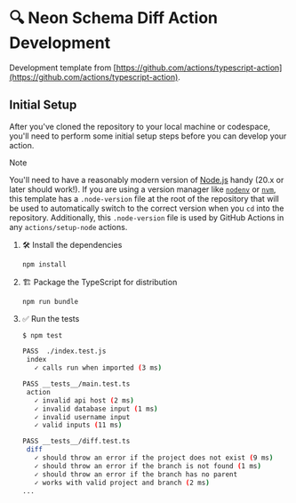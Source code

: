 # 🔍 Neon Schema Diff Action Development

Development template from
[https://github.com/actions/typescript-action](https://github.com/actions/typescript-action).

## Initial Setup

After you've cloned the repository to your local machine or codespace, you'll
need to perform some initial setup steps before you can develop your action.

> [!NOTE]
>
> You'll need to have a reasonably modern version of
> [Node.js](https://nodejs.org) handy (20.x or later should work!). If you are
> using a version manager like [`nodenv`](https://github.com/nodenv/nodenv) or
> [`nvm`](https://github.com/nvm-sh/nvm), this template has a `.node-version`
> file at the root of the repository that will be used to automatically switch
> to the correct version when you `cd` into the repository. Additionally, this
> `.node-version` file is used by GitHub Actions in any `actions/setup-node`
> actions.

1. :hammer_and_wrench: Install the dependencies

   ```bash
   npm install
   ```

1. :building_construction: Package the TypeScript for distribution

   ```bash
   npm run bundle
   ```

1. :white_check_mark: Run the tests

   ```bash
   $ npm test

   PASS  ./index.test.js
    index
      ✓ calls run when imported (3 ms)

   PASS __tests__/main.test.ts
    action
      ✓ invalid api host (2 ms)
      ✓ invalid database input (1 ms)
      ✓ invalid username input
      ✓ valid inputs (11 ms)

   PASS __tests__/diff.test.ts
    diff
      ✓ should throw an error if the project does not exist (9 ms)
      ✓ should throw an error if the branch is not found (1 ms)
      ✓ should throw an error if the branch has no parent
      ✓ works with valid project and branch (2 ms)
   ...
   ```
